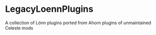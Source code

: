 # LegacyLoennPlugins
A collection of Lönn plugins ported from Ahorn plugins of unmaintained Celeste mods
